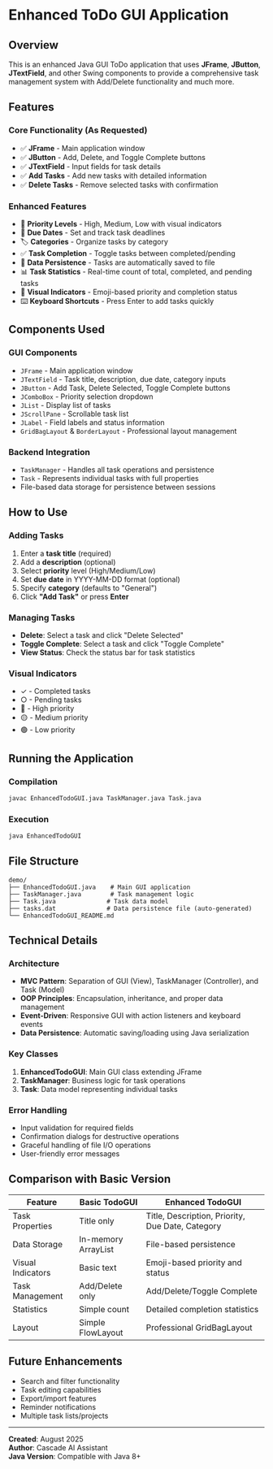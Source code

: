 # Enhanced ToDo GUI Application

## Overview
This is an enhanced Java GUI ToDo application that uses **JFrame**, **JButton**, **JTextField**, and other Swing components to provide a comprehensive task management system with Add/Delete functionality and much more.

## Features

### Core Functionality (As Requested)
- ✅ **JFrame** - Main application window
- ✅ **JButton** - Add, Delete, and Toggle Complete buttons
- ✅ **JTextField** - Input fields for task details
- ✅ **Add Tasks** - Add new tasks with detailed information
- ✅ **Delete Tasks** - Remove selected tasks with confirmation

### Enhanced Features
- 🎯 **Priority Levels** - High, Medium, Low with visual indicators
- 📅 **Due Dates** - Set and track task deadlines
- 🏷️ **Categories** - Organize tasks by category
- ✅ **Task Completion** - Toggle tasks between completed/pending
- 💾 **Data Persistence** - Tasks are automatically saved to file
- 📊 **Task Statistics** - Real-time count of total, completed, and pending tasks
- 🎨 **Visual Indicators** - Emoji-based priority and completion status
- ⌨️ **Keyboard Shortcuts** - Press Enter to add tasks quickly

## Components Used

### GUI Components
- `JFrame` - Main application window
- `JTextField` - Task title, description, due date, category inputs
- `JButton` - Add Task, Delete Selected, Toggle Complete buttons
- `JComboBox` - Priority selection dropdown
- `JList` - Display list of tasks
- `JScrollPane` - Scrollable task list
- `JLabel` - Field labels and status information
- `GridBagLayout` & `BorderLayout` - Professional layout management

### Backend Integration
- `TaskManager` - Handles all task operations and persistence
- `Task` - Represents individual tasks with full properties
- File-based data storage for persistence between sessions

## How to Use

### Adding Tasks
1. Enter a **task title** (required)
2. Add a **description** (optional)
3. Select **priority** level (High/Medium/Low)
4. Set **due date** in YYYY-MM-DD format (optional)
5. Specify **category** (defaults to "General")
6. Click **"Add Task"** or press **Enter**

### Managing Tasks
- **Delete**: Select a task and click "Delete Selected"
- **Toggle Complete**: Select a task and click "Toggle Complete"
- **View Status**: Check the status bar for task statistics

### Visual Indicators
- ✓ - Completed tasks
- ○ - Pending tasks
- 🔴 - High priority
- 🟡 - Medium priority
- 🟢 - Low priority

## Running the Application

### Compilation
```bash
javac EnhancedTodoGUI.java TaskManager.java Task.java
```

### Execution
```bash
java EnhancedTodoGUI
```

## File Structure
```
demo/
├── EnhancedTodoGUI.java    # Main GUI application
├── TaskManager.java        # Task management logic
├── Task.java              # Task data model
├── tasks.dat              # Data persistence file (auto-generated)
└── EnhancedTodoGUI_README.md
```

## Technical Details

### Architecture
- **MVC Pattern**: Separation of GUI (View), TaskManager (Controller), and Task (Model)
- **OOP Principles**: Encapsulation, inheritance, and proper data management
- **Event-Driven**: Responsive GUI with action listeners and keyboard events
- **Data Persistence**: Automatic saving/loading using Java serialization

### Key Classes
1. **EnhancedTodoGUI**: Main GUI class extending JFrame
2. **TaskManager**: Business logic for task operations
3. **Task**: Data model representing individual tasks

### Error Handling
- Input validation for required fields
- Confirmation dialogs for destructive operations
- Graceful handling of file I/O operations
- User-friendly error messages

## Comparison with Basic Version

| Feature | Basic TodoGUI | Enhanced TodoGUI |
|---------|---------------|------------------|
| Task Properties | Title only | Title, Description, Priority, Due Date, Category |
| Data Storage | In-memory ArrayList | File-based persistence |
| Visual Indicators | Basic text | Emoji-based priority and status |
| Task Management | Add/Delete only | Add/Delete/Toggle Complete |
| Statistics | Simple count | Detailed completion statistics |
| Layout | Simple FlowLayout | Professional GridBagLayout |

## Future Enhancements
- Search and filter functionality
- Task editing capabilities
- Export/import features
- Reminder notifications
- Multiple task lists/projects

---

**Created**: August 2025  
**Author**: Cascade AI Assistant  
**Java Version**: Compatible with Java 8+
